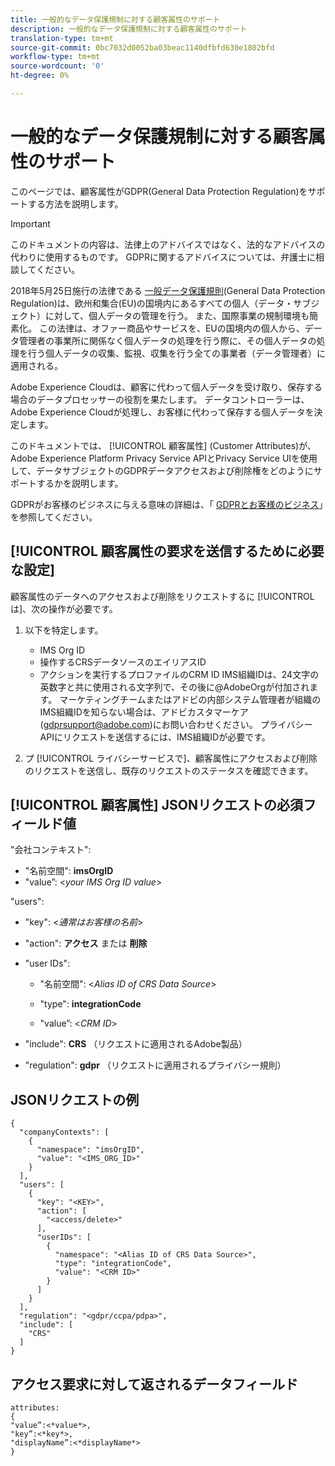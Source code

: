 ```yaml
---
title: 一般的なデータ保護規制に対する顧客属性のサポート
description: 一般的なデータ保護規制に対する顧客属性のサポート
translation-type: tm+mt
source-git-commit: 0bc7032d0052ba03beac1140dfbfd630e1802bfd
workflow-type: tm+mt
source-wordcount: '0'
ht-degree: 0%

---
```



# 一般的なデータ保護規制に対する顧客属性のサポート

このページでは、顧客属性がGDPR(General Data Protection Regulation)をサポートする方法を説明します。

>[!IMPORTANT]
>
>このドキュメントの内容は、法律上のアドバイスではなく、法的なアドバイスの代わりに使用するものです。 GDPRに関するアドバイスについては、弁護士に相談してください。

2018年5月25日施行の法律である [一般データ保護規則](https://www.adobe.com/privacy/general-data-protection-regulation/what-is-gdpr.html)(General Data Protection Regulation)は、欧州和集合(EU)の国境内にあるすべての個人（データ・サブジェクト）に対して、個人データの管理を行う。 また、国際事業の規制環境も簡素化。 この法律は、オファー商品やサービスを、EUの国境内の個人から、データ管理者の事業所に関係なく個人データの処理を行う際に、その個人データの処理を行う個人データの収集、監視、収集を行う全ての事業者（データ管理者）に適用される。

Adobe Experience Cloudは、顧客に代わって個人データを受け取り、保存する場合のデータプロセッサーの役割を果たします。 データコントローラーは、Adobe Experience Cloudが処理し、お客様に代わって保存する個人データを決定します。

このドキュメントでは、 [!UICONTROL 顧客属性] (Customer Attributes)が、Adobe Experience Platform Privacy Service APIとPrivacy Service UIを使用して、データサブジェクトのGDPRデータアクセスおよび削除権をどのようにサポートするかを説明します。

GDPRがお客様のビジネスに与える意味の詳細は、「 [GDPRとお客様のビジネス](https://www.adobe.com/jp/privacy/general-data-protection-regulation.html)」を参照してください。

## [!UICONTROL 顧客属性の要求を送信するために必要な設定]

顧客属性のデータへのアクセスおよび削除をリクエストするに [!UICONTROL は]、次の操作が必要です。

1. 以下を特定します。

   * IMS Org ID
   * 操作するCRSデータソースのエイリアスID
   * アクションを実行するプロファイルのCRM ID
   IMS組織IDは、24文字の英数字と共に使用される文字列で、その後に@AdobeOrgが付加されます。 マーケティングチームまたはアドビの内部システム管理者が組織のIMS組織IDを知らない場合は、アドビカスタマーケア(gdprsupport@adobe.com)にお問い合わせください。 プライバシーAPIにリクエストを送信するには、IMS組織IDが必要です。

1. プ [!UICONTROL ライバシーサービスで]、顧客属性にアクセスおよび削除のリクエストを送信し、既存のリクエストのステータスを確認できます。

## [!UICONTROL 顧客属性] JSONリクエストの必須フィールド値

&quot;会社コンテキスト&quot;:

* &quot;名前空間&quot;: **imsOrgID**
* &quot;value”: &lt;*your IMS Org ID value*>

&quot;users&quot;:

* &quot;key&quot;: &lt;*通常はお客様の名前*>

* &quot;action&quot;: **アクセス** または **削除**

* &quot;user IDs&quot;:

   * &quot;名前空間&quot;: &lt;*Alias ID of CRS Data Source*>

   * &quot;type&quot;: **integrationCode**

   * &quot;value”: &lt;*CRM ID*>

* &quot;include&quot;: **CRS** （リクエストに適用されるAdobe製品）

* &quot;regulation&quot;: **gdpr** （リクエストに適用されるプライバシー規則）

## JSONリクエストの例

```
{
  "companyContexts": [
    {
      "namespace": "imsOrgID",
      "value": "<IMS_ORG_ID>"
    }
  ],
  "users": [
    {
      "key": "<KEY>",
      "action": [
        "<access/delete>"
      ],
      "userIDs": [
        {
          "namespace": "<Alias ID of CRS Data Source>",
          "type": "integrationCode",
          "value": "<CRM ID>"
        }
      ]
    }
  ],
  "regulation": "<gdpr/ccpa/pdpa>",
  "include": [
    "CRS"
  ]
}
```

## アクセス要求に対して返されるデータフィールド

```
attributes:
{
"value”:<*value*>,
"key”:<*key*>,
"displayName”:<*displayName*>
}
```
